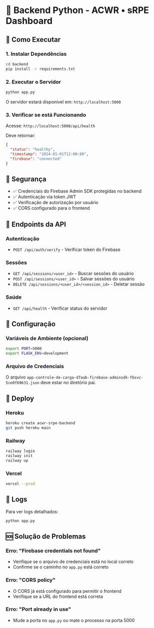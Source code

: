 # 🐍 Backend Python - ACWR • sRPE Dashboard

## 🚀 Como Executar

### 1. **Instalar Dependências**

```bash
cd backend
pip install -r requirements.txt
```

### 2. **Executar o Servidor**

```bash
python app.py
```

O servidor estará disponível em: `http://localhost:5000`

### 3. **Verificar se está Funcionando**

Acesse: `http://localhost:5000/api/health`

Deve retornar:
```json
{
  "status": "healthy",
  "timestamp": "2024-01-01T12:00:00",
  "firebase": "connected"
}
```

## 🔐 Segurança

- ✅ Credenciais do Firebase Admin SDK protegidas no backend
- ✅ Autenticação via token JWT
- ✅ Verificação de autorização por usuário
- ✅ CORS configurado para o frontend

## 📡 Endpoints da API

### Autenticação
- `POST /api/auth/verify` - Verificar token do Firebase

### Sessões
- `GET /api/sessions/<user_id>` - Buscar sessões do usuário
- `POST /api/sessions/<user_id>` - Salvar sessões do usuário
- `DELETE /api/sessions/<user_id>/<session_id>` - Deletar sessão

### Saúde
- `GET /api/health` - Verificar status do servidor

## 🔧 Configuração

### Variáveis de Ambiente (opcional)
```bash
export PORT=5000
export FLASK_ENV=development
```

### Arquivo de Credenciais
O arquivo `app-controle-de-carga-d7aab-firebase-adminsdk-fbsvc-5ce0f69631.json` deve estar no diretório pai.

## 🚀 Deploy

### Heroku
```bash
heroku create acwr-srpe-backend
git push heroku main
```

### Railway
```bash
railway login
railway init
railway up
```

### Vercel
```bash
vercel --prod
```

## 📝 Logs

Para ver logs detalhados:
```bash
python app.py
```

## 🆘 Solução de Problemas

### Erro: "Firebase credentials not found"
- Verifique se o arquivo de credenciais está no local correto
- Confirme se o caminho no `app.py` está correto

### Erro: "CORS policy"
- O CORS já está configurado para permitir o frontend
- Verifique se a URL do frontend está correta

### Erro: "Port already in use"
- Mude a porta no `app.py` ou mate o processo na porta 5000
